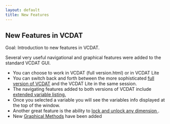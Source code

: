 ```yaml
---
layout: default
title: New Features
---
```


##  New Features in VCDAT
Goal:  Introduction to new features in VCDAT. 

Several very useful navigational and graphical features were added to the
standard VCDAT GUI.

* You can choose to work in VCDAT (full version.html) or in VCDAT Lite 
* You can switch back and forth between the more sophisticated  [full version of VCDAT](to-full-version.html) and the VCDAT Lite in the same session. 
* The navigating features added to both versions of VCDAT include  [extended variable listing. ](variable-list.html)
* Once you selected a variable you will see the variables info displayed at the top of the window. 
* Another great feature is the ability to  [lock and unlock any dimension ](locking-dims.html) . 
* New  [Graphical Methods](graphical-methods.html) have been added   

